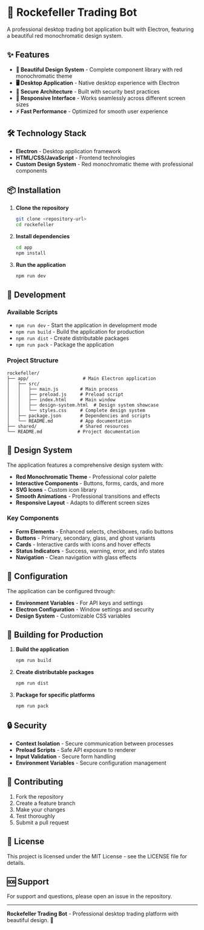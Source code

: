 # 🚀 Rockefeller Trading Bot

A professional desktop trading bot application built with Electron, featuring a beautiful red monochromatic design system.

## ✨ Features

- **🎨 Beautiful Design System** - Complete component library with red monochromatic theme
- **🖥️ Desktop Application** - Native desktop experience with Electron
- **🔐 Secure Architecture** - Built with security best practices
- **📱 Responsive Interface** - Works seamlessly across different screen sizes
- **⚡ Fast Performance** - Optimized for smooth user experience

## 🛠️ Technology Stack

- **Electron** - Desktop application framework
- **HTML/CSS/JavaScript** - Frontend technologies
- **Custom Design System** - Red monochromatic theme with professional components

## 📦 Installation

1. **Clone the repository**
   ```bash
   git clone <repository-url>
   cd rockefeller
   ```

2. **Install dependencies**
   ```bash
   cd app
   npm install
   ```

3. **Run the application**
   ```bash
   npm run dev
   ```

## 🚀 Development

### Available Scripts

- `npm run dev` - Start the application in development mode
- `npm run build` - Build the application for production
- `npm run dist` - Create distributable packages
- `npm run pack` - Package the application

### Project Structure

```
rockefeller/
├── app/                    # Main Electron application
│   ├── src/
│   │   ├── main.js        # Main process
│   │   ├── preload.js     # Preload script
│   │   ├── index.html     # Main window
│   │   ├── design-system.html  # Design system showcase
│   │   └── styles.css     # Complete design system
│   ├── package.json       # Dependencies and scripts
│   └── README.md          # App documentation
├── shared/                # Shared resources
└── README.md             # Project documentation
```

## 🎨 Design System

The application features a comprehensive design system with:

- **Red Monochromatic Theme** - Professional color palette
- **Interactive Components** - Buttons, forms, cards, and more
- **SVG Icons** - Custom icon library
- **Smooth Animations** - Professional transitions and effects
- **Responsive Layout** - Adapts to different screen sizes

### Key Components

- **Form Elements** - Enhanced selects, checkboxes, radio buttons
- **Buttons** - Primary, secondary, glass, and ghost variants
- **Cards** - Interactive cards with icons and hover effects
- **Status Indicators** - Success, warning, error, and info states
- **Navigation** - Clean navigation with glass effects

## 🔧 Configuration

The application can be configured through:

- **Environment Variables** - For API keys and settings
- **Electron Configuration** - Window settings and security
- **Design System** - Customizable CSS variables

## 📱 Building for Production

1. **Build the application**
   ```bash
   npm run build
   ```

2. **Create distributable packages**
   ```bash
   npm run dist
   ```

3. **Package for specific platforms**
   ```bash
   npm run pack
   ```

## 🔒 Security

- **Context Isolation** - Secure communication between processes
- **Preload Scripts** - Safe API exposure to renderer
- **Input Validation** - Secure form handling
- **Environment Variables** - Secure configuration management

## 🤝 Contributing

1. Fork the repository
2. Create a feature branch
3. Make your changes
4. Test thoroughly
5. Submit a pull request

## 📄 License

This project is licensed under the MIT License - see the LICENSE file for details.

## 🆘 Support

For support and questions, please open an issue in the repository.

---

**Rockefeller Trading Bot** - Professional desktop trading platform with beautiful design. 🚀
